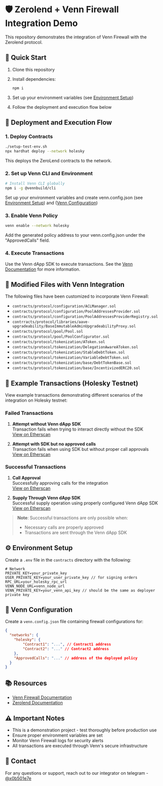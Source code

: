 # 🛡️ Zerolend + Venn Firewall Integration Demo

This repository demonstrates the integration of Venn Firewall with the Zerolend protocol.

## 🚀 Quick Start

1. Clone this repository
2. Install dependencies:
   ```bash
   npm i
   ```

3. Set up your environment variables (see [Environment Setup](#️-environment-setup))

4. Follow the deployment and execution flow below

## 🔄 Deployment and Execution Flow

### 1. Deploy Contracts
```bash
./setup-test-env.sh
npx hardhat deploy --network holesky
```
This deploys the ZeroLend contracts to the network.

### 2. Set up Venn CLI and Environment
```bash
# Install Venn CLI globally
npm i -g @vennbuild/cli
```
Set up your environment variables and create venn.config.json (see [Environment Setup](#️-environment-setup)) and ([Venn Configuration](#-venn-configuration))

### 3. Enable Venn Policy
```bash
venn enable --network holesky
```
Add the generated policy address to your venn.config.json under the "ApprovedCalls" field.

### 4. Execute Transactions

Use the Venn dApp SDK to execute transactions. See the [Venn Documentation](https://docs.venn.build/docs/dapp-sdk/overview) for more information.


## 📁 Modified Files with Venn Integration

The following files have been customized to incorporate Venn Firewall:

- `contracts/protocol/configuration/ACLManager.sol`
- `contracts/protocol/configuration/PoolAddressesProvider.sol`
- `contracts/protocol/configuration/PoolAddressesProviderRegistry.sol`
- `contrracts/protocol/libraries/aave-upgradeability/BaseImmutableAdminUpgradeabilityProxy.sol`
- `contracts/protocol/pool/Pool.sol`
- `contracts/protocol/pool/PoolConfigurator.sol`
- `contracts/protocol/tokenization/AToken.sol`
- `contracts/protocol/tokenization/DelegationAwareAToken.sol`
- `contracts/protocol/tokenization/StableDebtToken.sol`
- `contracts/protocol/tokenization/VariableDebtToken.sol`
- `contracts/protocol/tokenization/base/DebtTokenBase.sol`
- `contracts/protocol/tokenization/base/IncentivizedERC20.sol`

## 🔗 Example Transactions (Holesky Testnet)

View example transactions demonstrating different scenarios of the integration on Holesky testnet:

### Failed Transactions
1. **Attempt without Venn dApp SDK**  
   Transaction fails when trying to interact directly without the SDK  
   [View on Etherscan](https://holesky.etherscan.io/tx/0xa440f33f1a318d653c2c1acb56b1a707c530468227b0fea6e1e67f876454ee4b)

2. **Attempt with SDK but no approved calls**  
   Transaction fails when using SDK but without proper call approvals  
   [View on Etherscan](https://holesky.etherscan.io/tx/0x972bc0d89ce65c3989a5abf73b9405c7751ece9a52e11e5e5626bc2fb9cb4f52)

### Successful Transactions
1. **Call Approval**  
   Successfully approving calls for the integration  
   [View on Etherscan](https://holesky.etherscan.io/tx/0x7266fa701cfbf82caf91a5442b87881b2d1407e9edb9b35d66d997946956b75e)

2. **Supply Through Venn dApp SDK**  
   Successful supply operation using properly configured Venn dApp SDK  
   [View on Etherscan](https://holesky.etherscan.io/tx/0x9cbed3befd6c2e2d98372f56b7c616840ceba32edbef457a5e3ca21271d7b7ef)

> **Note**: Successful transactions are only possible when:
> - Necessary calls are properly approved
> - Transactions are sent through the Venn dApp SDK

## ⚙️ Environment Setup

Create a `.env` file in the `contracts` directory with the following:

```env
# Network
PRIVATE_KEY=your_private_key
USER_PRIVATE_KEY=your_user_private_key // for signing orders
RPC_URL=your_holesky_rpc_url
VENN_NODE_URL=venn_node_url
VENN_PRIVATE_KEY=your_venn_api_key // should be the same as deployer private key

```

## 🔐 Venn Configuration

Create a `venn.config.json` file containing firewall configurations for:

```json
{
  "networks": {
    "holesky": {
        "Contract1": "...", // Contract1 address
        "Contract2": "..." // Contract2 address
    },
    "ApprovedCalls": "..." // address of the deployed policy
  }
}
```

## 📚 Resources

- [Venn Firewall Documentation](https://docs.venn.build)
- [Zerolend Documentation](https://docs.zerolend.xyz)

## ⚠️ Important Notes

- This is a demonstration project - test thoroughly before production use
- Ensure proper environment variables are set
- Monitor Venn Firewall logs for security alerts
- All transactions are executed through Venn's secure infrastructure

## 📧 Contact

For any questions or support, reach out to our integrator on telegram - [@x0b501e7e](https://t.me/x0b501e7e)
